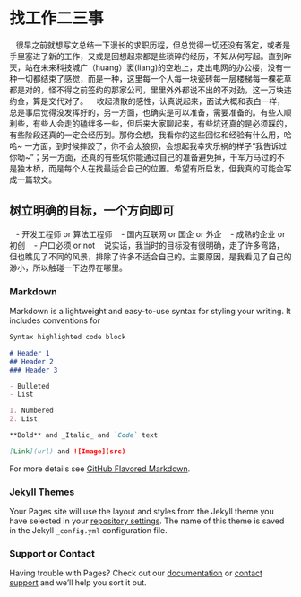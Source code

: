 # 找工作二三事
    很早之前就想写文总结一下漫长的求职历程，但总觉得一切还没有落定，或者是手里塞进了新的工作，又或是回想起来都是些琐碎的经历，不知从何写起。直到昨天，站在未来科技城广（huang）袤(liang)的空地上，走出电网的办公楼，没有一种一切都结束了感觉，而是一种，这里每一个人每一块瓷砖每一层楼梯每一棵花草都是对的，怪不得之前签约的那家公司，里里外外都说不出的不对劲，这一万块违约金，算是交代对了。
    收起溃散的感性，认真说起来，面试大概和表白一样，总是事后觉得没发挥好的，另一方面，也确实是可以准备，需要准备的。有些人顺利些，有些人会走的磕绊多一些，但后来大家聊起来，有些坑还真的是必须踩的，有些阶段还真的一定会经历到。那你会想，我看你的这些回忆和经验有什么用，哈哈~ 一方面，到时候摔跤了，你不会太狼狈，会想起我幸灾乐祸的样子“我告诉过你呦~”；另一方面，还真的有些坑你能通过自己的准备避免掉，千军万马过的不是独木桥，而是每个人在找最适合自己的位置。希望有所启发，但我真的可能会写成一篇软文。
## 树立明确的目标，一个方向即可
    - 开发工程师 or 算法工程师
    - 国内互联网 or 国企 or 外企
    - 成熟的企业 or 初创
    - 户口必须 or not
    说实话，我当时的目标没有很明确，走了许多弯路，但也瞧见了不同的风景，排除了许多不适合自己的。主要原因，是我看见了自己的渺小，所以触碰一下边界在哪里。
### Markdown

Markdown is a lightweight and easy-to-use syntax for styling your writing. It includes conventions for

```markdown
Syntax highlighted code block

# Header 1
## Header 2
### Header 3

- Bulleted
- List

1. Numbered
2. List

**Bold** and _Italic_ and `Code` text

[Link](url) and ![Image](src)
```

For more details see [GitHub Flavored Markdown](https://guides.github.com/features/mastering-markdown/).

### Jekyll Themes

Your Pages site will use the layout and styles from the Jekyll theme you have selected in your [repository settings](https://github.com/novaxiaohui/jobseeking/settings). The name of this theme is saved in the Jekyll `_config.yml` configuration file.

### Support or Contact

Having trouble with Pages? Check out our [documentation](https://help.github.com/categories/github-pages-basics/) or [contact support](https://github.com/contact) and we’ll help you sort it out.
